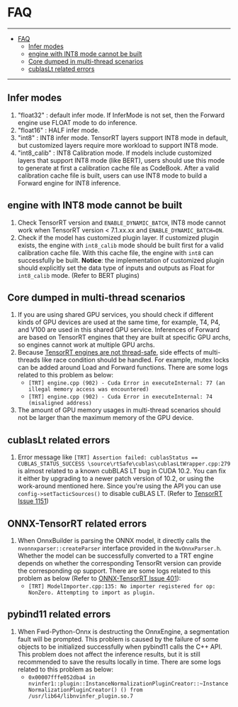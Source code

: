 # FAQ

----

- [FAQ](#faq)
  - [Infer modes](#infer-modes)
  - [engine with INT8 mode cannot be built](#engine-with-int8-mode-cannot-be-built)
  - [Core dumped in multi-thread scenarios](#core-dumped-in-multi-thread-scenarios)
  - [cublasLt related errors](#cublaslt-related-errors)

----

## Infer modes

1. "float32" : default infer mode. If InferMode is not set, then the Forward engine use FLOAT mode to do inference.
2. "float16" : HALF infer mode.
3. "int8" : INT8 infer mode. TensorRT layers support INT8 mode in default, but customized layers require more workload to support INT8 mode.
4. "int8_calib" : INT8 Calibration mode. If models include customized layers that support INT8 mode (like BERT), users should use this mode to generate at first a calibration cache file as CodeBook. After a valid calibration cache file is built, users can use INT8 mode to build a Forward engine for INT8 inference.

## engine with INT8 mode cannot be built

1. Check TensorRT version and `ENABLE_DYNAMIC_BATCH`, INT8 mode cannot work when TensorRT version < 7.1.xx.xx and `ENABLE_DYNAMIC_BATCH=ON`.
2. Check if the model has customized plugin layer. If customized plugin exists, the engine with `int8_calib` mode should be built first for a valid calibration cache file. With this cache file, the engine with `int8` can successfully be built. **Notice**: the implementation of customized plugin should explicitly set the data type of inputs and outputs as Float for `int8_calib` mode. (Refer to BERT plugins)

## Core dumped in multi-thread scenarios

1. If you are using shared GPU services, you should check if different kinds of GPU devices are used at the same time, for example, T4, P4, and V100 are used in this shared GPU service. Inferences of Forward are based on TensorRT engines that they are built at specific GPU archs, so engines cannot work at multiple GPU archs.
2. Because [TensorRT engines are not thread-safe](https://docs.nvidia.com/deeplearning/tensorrt/best-practices/index.html#thread-safety), side effects of multi-threads like race condition should be handled. For example, mutex locks can be added around Load and Forward functions. There are some logs related to this problem as below:
    - `[TRT] engine.cpp (902) - Cuda Error in executeInternal: 77 (an illegal memory access was encountered)`
    - `[TRT] engine.cpp (902) - Cuda Error in executeInternal: 74 (misaligned address)`
3. The amount of GPU memory usages in multi-thread scenarios should not be larger than the maximum memory of the GPU device.

## cublasLt related errors

1. Error message like `[TRT] Assertion failed: cublasStatus == CUBLAS_STATUS_SUCCESS \source\rtSafe\cublas\cublasLtWrapper.cpp:279` is almost related to a known cubBLAS LT bug in CUDA 10.2. You can fix it either by upgrading to a newer patch version of 10.2, or using the work-around mentioned here. Since you're using the API you can use  `config->setTacticSources()`  to disable cuBLAS LT. (Refer to [TensorRT Issue 1151](https://github.com/NVIDIA/TensorRT/issues/1151))

## ONNX-TensorRT related errors

1. When OnnxBuilder is parsing the ONNX model, it directly calls the `nvonnxparser::createParser` interface provided in the `NvOnnxParser.h`. Whether the model can be successfully converted to a TRT engine depends on whether the corresponding TensorRt version can provide the corresponding op support. There are some logs related to this problem as below (Refer to [ONNX-TensorRT Issue 401](https://github.com/onnx/onnx-tensorrt/issues/401)):
    - `[TRT] ModelImporter.cpp:135: No importer registered for op: NonZero. Attempting to import as plugin.`

## pybind11 related errors

1. When Fwd-Python-Onnx is destructing the OnnxEngine, a segmentation fault will be prompted. This problem is caused by the failure of some objects to be initialized successfully when pybind11 calls the C++ API. This problem does not affect the inference results, but it is still recommended to save the results locally in time. There are some logs related to this problem as below:
    - `0x00007fffe052dba4 in nvinfer1::plugin::InstanceNormalizationPluginCreator::~InstanceNormalizationPluginCreator() () from /usr/lib64/libnvinfer_plugin.so.7`
